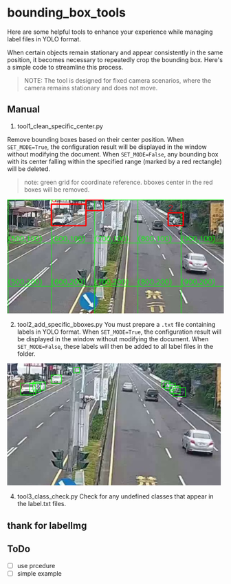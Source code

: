 # bounding_box_tools

Here are some helpful tools to enhance your experience while managing label files in YOLO format.

When certain objects remain stationary and appear consistently in the same position, it becomes necessary to repeatedly crop the bounding box. Here's a simple code to streamline this process.

> NOTE: The tool is designed for fixed camera scenarios, where the camera remains stationary and does not move.

## Manual

1. tool1_clean_specific_center.py

Remove bounding boxes based on their center position. When `SET_MODE=True`, the configuration result will be displayed in the window without modifying the document. When `SET_MODE=False`, any bounding box with its center falling within the specified range (marked by a red rectangle) will be deleted.

> note: green grid for coordinate reference. bboxes center in the red boxes will be removed.

![image](https://github.com/tsaiJay/bounding_box_tools/blob/main/example_files/img_filter_area.png)

2. tool2_add_specific_bboxes.py
You must prepare a `.txt` file containing labels in YOLO format. When `SET_MODE=True`, the configuration result will be displayed in the window without modifying the document. When `SET_MODE=False`, these labels will then be added to all label files in the folder.

![image](https://github.com/tsaiJay/bounding_box_tools/blob/main/example_files/img_fix_bbox.png)

4. tool3_class_check.py
Check for any undefined classes that appear in the label.txt files.

## thank for labelImg

## ToDo
- [ ] use prcedure
- [ ] simple example
